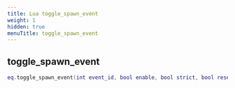 ```yaml
---
title: Lua toggle_spawn_event
weight: 1
hidden: true
menuTitle: toggle_spawn_event
---
```

## toggle_spawn_event
```lua
eq.toggle_spawn_event(int event_id, bool enable, bool strict, bool reset) -- void
```
